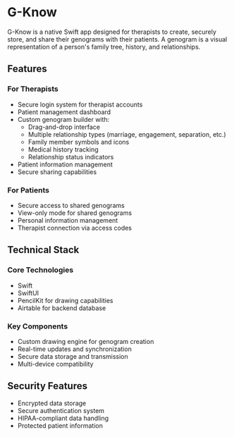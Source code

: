 # G-Know

G-Know is a native Swift app designed for therapists to create, securely store, and share their genograms with their patients. A genogram is a visual representation of a person's family tree, history, and relationships. 

## Features

### For Therapists
- Secure login system for therapist accounts
- Patient management dashboard
- Custom genogram builder with:
  - Drag-and-drop interface
  - Multiple relationship types (marriage, engagement, separation, etc.)
  - Family member symbols and icons
  - Medical history tracking
  - Relationship status indicators
- Patient information management
- Secure sharing capabilities

### For Patients
- Secure access to shared genograms
- View-only mode for shared genograms
- Personal information management
- Therapist connection via access codes

## Technical Stack

### Core Technologies
- Swift
- SwiftUI
- PencilKit for drawing capabilities
- Airtable for backend database

### Key Components
- Custom drawing engine for genogram creation
- Real-time updates and synchronization
- Secure data storage and transmission
- Multi-device compatibility

## Security Features
- Encrypted data storage
- Secure authentication system
- HIPAA-compliant data handling
- Protected patient information

